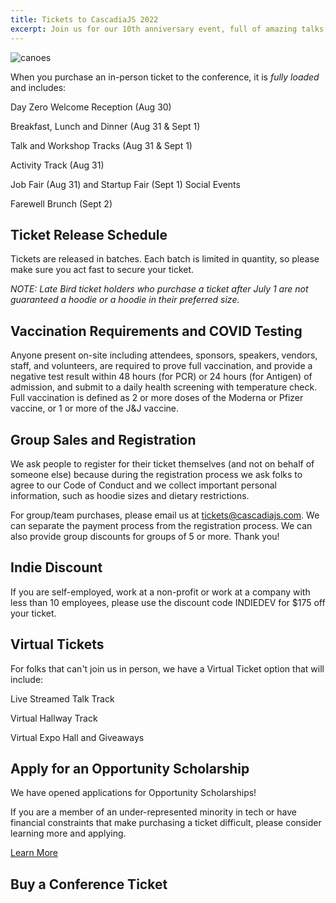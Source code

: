 ```yaml
---
title: Tickets to CascadiaJS 2022
excerpt: Join us for our 10th anniversary event, full of amazing talks, outdoor activities and more!
---
```

![canoes](/images/sunriver/canoes.jpg)

When you purchase an in-person ticket to the conference, it is *fully loaded* and includes:

<i class="fas fa-glass-cheers"></i> Day Zero Welcome Reception (Aug 30)

<i class="fas fa-burger-soda"></i> Breakfast, Lunch and Dinner (Aug 31 & Sept 1)

<i class="fas fa-chalkboard-teacher"></i> Talk and Workshop Tracks (Aug 31 & Sept 1)

<i class="fas fa-hiking"></i> Activity Track (Aug 31)

<i class="fas fa-turntable"></i> Job Fair (Aug 31) and Startup Fair (Sept 1) Social Events

<i class="fas fa-coffee"></i> Farewell Brunch (Sept 2)


## Ticket Release Schedule

Tickets are released in batches. Each batch is limited in quantity, so please make sure you act fast to secure your ticket.

*NOTE: Late Bird ticket holders who purchase a ticket after July 1 are not guaranteed a hoodie or a hoodie in their preferred size.*

## Vaccination Requirements and COVID Testing

Anyone present on-site including attendees, sponsors, speakers, vendors, staff, and volunteers, are required to prove full vaccination, and provide a negative test result within 48 hours (for PCR) or 24 hours (for Antigen) of admission, and submit to a daily health screening with temperature check. Full vaccination is defined as 2 or more doses of the Moderna or Pfizer vaccine, or 1 or more of the J&J vaccine.

## Group Sales and Registration

We ask people to register for their ticket themselves (and not on behalf of someone else) because during the registration process we ask folks to agree to our Code of Conduct and we collect important personal information, such as hoodie sizes and dietary restrictions.

For group/team purchases, please email us at tickets@cascadiajs.com. We can separate the payment process from the registration process. We can also provide group discounts for groups of 5 or more. Thank you!

## Indie Discount

If you are self-employed, work at a non-profit or work at a company with less than 10 employees, please use the discount code INDIEDEV for $175 off your ticket. 

## Virtual Tickets

For folks that can't join us in person, we have a Virtual Ticket option that will include:

<i class="fas fa-tv-retro"></i> Live Streamed Talk Track

<i class="fas fa-coffee"></i> Virtual Hallway Track

<i class="fas fa-handshake"></i> Virtual Expo Hall and Giveaways

## Apply for an Opportunity Scholarship

We have opened applications for Opportunity Scholarships! 

If you are a member of an under-represented minority in tech or have financial constraints that make purchasing a ticket difficult, please consider learning more and applying.

<div class="cta secondary"><a href="/scholarships">Learn More</a></div>


## Buy a Conference Ticket

<div>
    <tito-widget event="event-loop/cascadiajs-2022" ${ DISCOUNT_CODE }></tito-widget>
</div>
